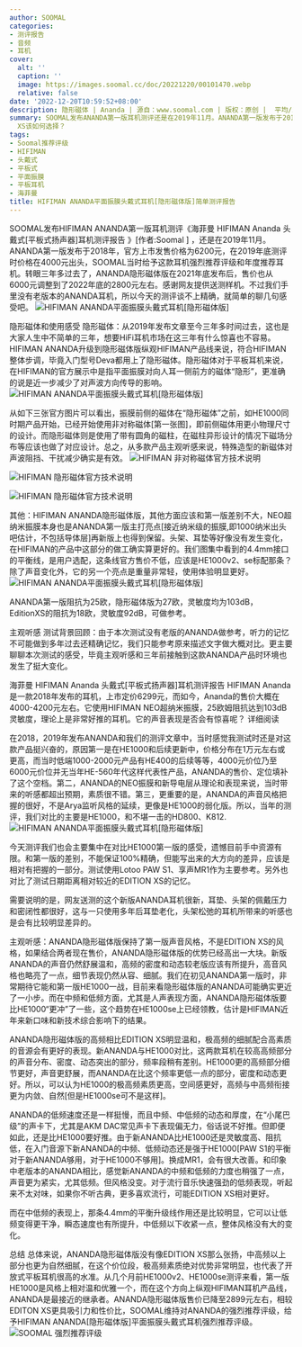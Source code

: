 ```yaml
---
author: SOOMAL
categories:
- 测评报告
- 音频
- 耳机
cover:
  alt: ''
  caption: ''
  image: https://images.soomal.cc/doc/20221220/00101470.webp
  relative: false
date: '2022-12-20T10:59:52+08:00'
description: 隐形磁体 | Ananda | 源自：www.soomal.com | 版权：原创 |  平均/总评分：09.91/109
summary: SOOMAL发布ANANDA第一版耳机测评还是在2019年11月。ANANDA第一版发布于2018年，上市价格为6200元，2019年底测评时售价4000元左右，SOOMAL当时给予这款耳机强烈推荐评级和年度推荐耳机。ANANDA隐形磁体版在2021年底发布，2022年底的2800元左右。隐形磁体带来怎样变化，和价格接近的EDITION
  XS该如何选择？
tags:
- Soomal推荐评级
- HIFIMAN
- 头戴式
- 平板式
- 平面振膜
- 平板耳机
- 海菲曼
title: HIFIMAN ANANDA平面振膜头戴式耳机[隐形磁体版]简单测评报告
---
```


SOOMAL发布HIFIMAN ANANDA第一版耳机测评《海菲曼 HIFIMAN Ananda 头戴式[平板式扬声器]耳机测评报告 》[作者:Soomal ]
，还是在2019年11月。ANANDA第一版发布于2018年，官方上市发售价格为6200元，在2019年底测评时价格在4000元出头，SOOMAL当时给予这款耳机强烈推荐评级和年度推荐耳机。转眼三年多过去了，ANANDA隐形磁体版在2021年底发布后，售价也从6000元调整到了2022年底的2800元左右。感谢网友提供送测样机。不过我们手里没有老版本的ANANDA耳机，所以今天的测评谈不上精确，就简单的聊几句感受吧。
![HIFIMAN ANANDA平面振膜头戴式耳机[隐形磁体版]](https://images.soomal.cc/doc/20221215/00101410.webp)




隐形磁体和使用感受
隐形磁体：从2019年发布文章至今三年多时间过去，这也是大家人生中不简单的三年，想要HiFi耳机市场在这三年有什么惊喜也不容易。HIFIMAN ANANDA升级到隐形磁体版纵观HIFIMAN产品线来说，符合HIFIMAN整体步调，毕竟入门型号Deva都用上了隐形磁体。隐形磁体对于平板耳机来说，在HIFIMAN的官方展示中是指平面振膜对向人耳一侧前方的磁体“隐形”，更准确的说是近一步减少了对声波方向传导的影响。
![HIFIMAN ANANDA平面振膜头戴式耳机[隐形磁体版]](https://images.soomal.cc/doc/20221215/00101413.webp)




从如下三张官方图片可以看出，振膜前侧的磁体在“隐形磁体”之前，如HE1000同时期产品开始，已经开始使用非对称磁体[第一张图]，即前侧磁体用更小物理尺寸的设计。而隐形磁体则是使用了带有圆角的磁柱，在磁柱异形设计的情况下磁场分布等应该也做了对应设计。总之，从多款产品主观听感来说，特殊造型的新磁体对声波阻挡、干扰减少确实是有效。
![HIFIMAN 非对称磁体官方技术说明](https://images.soomal.cc/doc/20211113/00096529_01.webp)




![HIFIMAN 隐形磁体官方技术说明](https://images.soomal.cc/doc/20211113/00096530_01.webp)




![HIFIMAN 隐形磁体官方技术说明](https://images.soomal.cc/doc/20221218/00101452_01.webp)




其他：HIFIMAN ANANDA隐形磁体版，其他方面应该和第一版差别不大，NEO超纳米振膜本身也是ANANDA第一版主打亮点[接近纳米级的振膜,即1000纳米出头吧估计，不包括导体层]再新版上也得到保留。头架、耳垫等好像没有发生变化，在HIFIMAN的产品中这部分的做工确实算更好的。我们图集中看到的4.4mm接口的平衡线，是用户选配，这条线官方售价不低，应该是HE1000v2、se标配那条？除了声音变化外，它的另一个亮点是重量非常轻，使用体验明显更好。
![HIFIMAN ANANDA平面振膜头戴式耳机[隐形磁体版]](https://images.soomal.cc/doc/20221215/00101422.webp)




ANANDA第一版阻抗为25欧，隐形磁体版为27欧，灵敏度均为103dB，EditionXS的阻抗为18欧，灵敏度92dB，可做参考。

主观听感
测试背景回顾：由于本次测试没有老版的ANANDA做参考，听力的记忆不可能做到多年过去还精确记忆，我们只能参考原来描述文字做大概对比。更主要聊聊本次测试的感受，毕竟主观听感和三年前接触到这款ANANDA产品时环境也发生了挺大变化。



海菲曼 HIFIMAN Ananda 头戴式[平板式扬声器]耳机测评报告 
HIFIMAN Ananda是一款2018年发布的耳机，上市定价6299元，而如今，Ananda的售价大概在4000-4200元左右。它使用HIFIMAN NEO超纳米振膜，25欧姆阻抗达到103dB灵敏度，理论上是非常好推的耳机。它的声音表现是否会有惊喜呢？
详细阅读

在2018，2019年发布ANANDA和我们的测评文章中，当时感觉我测试时还是对这款产品挺兴奋的，原因第一是在HE1000和后续更新中，价格分布在1万元左右或更高，而当时低端1000-2000元产品有HE400的后续等等，4000元价位乃至6000元价位并无当年HE-560年代这样代表性产品，ANANDA的售价、定位填补了这个空档。第二，ANANDA的NEO振膜和新导电层从理论和表现来说，当时带来的听感都超出预期，素质很不错。第三，更重要的是，ANANDA的声音风格把握的很好，不是Arya监听风格的延续，更像是HE1000的弱化版。所以，当年的测评，我们对比的主要是HE1000，和不堪一击的HD800、K812.
![HIFIMAN ANANDA平面振膜头戴式耳机[隐形磁体版]](https://images.soomal.cc/doc/20221215/00101418.webp)




今天测评我们也会主要集中在对比HE1000第一版的感受，遗憾目前手中资源有限。和第一版的差别，不能保证100%精确，但能写出来的大方向的差异，应该是相对有把握的一部分。测试使用Lotoo PAW S1、享声MR1作为主要参考。另外也对比了测试日期距离相对较近的EDITION XS的记忆。

需要说明的是，网友送测的这个新版ANANDA耳机很新，耳垫、头架的佩戴压力和密闭性都很好，这与一只使用多年后耳垫老化，头架松弛的耳机所带来的听感也是会有比较明显差异的。

主观听感：ANANDA隐形磁体版保持了第一版声音风格，不是EDITION XS的风格，如果结合两者现在售价，ANANDA隐形磁体版的优势已经高出一大块。新版ANANDA的声音仍然舒展温和，高频的密度和动态较老版应该有所提升，高音风格也略亮了一点，细节表现仍然从容、细腻。我们在初见ANANDA第一版时，非常期待它能和第一版HE1000一战，目前来看隐形磁体版的ANANDA可能确实更近了一小步。而在中频和低频方面，尤其是人声表现方面，ANANDA隐形磁体版要比HE1000“更冲”了一些，这个趋势在HE1000se上已经领教，估计是HIFIMAN近年来新口味和新技术综合影响下的结果。

ANANDA隐形磁体版的高频相比EDITION XS明显温和，极高频的细腻配合高素质的音源会有更好的表现。新ANANDA与HE1000对比，这两款耳机在较高高频部分的声音分布、密度、动态突出的部分，频率段稍有差别。HE1000更的高频部分细节更好，声音更舒展，而ANANDA在比这个频率更低一点的部分，密度和动态更好。所以，可以认为HE1000的极高频素质更高，空间感更好，高频与中高频衔接更为内敛、自然[但是HE1000se可不是这样]。

ANANDA的低频速度还是一样挺慢，而且中频、中低频的动态和厚度，在“小尾巴级”的声卡下，尤其是AKM DAC常见声卡下表现偏无力，俗话说不好推。但即便如此，还是比HE1000要好推。由于新ANANDA比HE1000还是灵敏度高、阻抗低，在入门音源下新ANANDA的中频、低频动态还是强于HE1000[PAW S1的平衡对于新ANANDA够用，对于HE1000不够用]。换成MR1，会有很大改善。和印象中老版本的ANANDA相比，感觉新ANANDA的中频和低频的力度也稍强了一点，声音更为紧实，尤其低频。但风格没变。对于流行音乐快速强劲的低频表现，听起来不太对味，如果你不听古典，更多喜欢流行，可能EDITION XS相对更好。

而在中低频的表现上，那条4.4mm的平衡升级线作用还是比较明显，它可以让低频变得更干净，瞬态速度也有所提升，中低频以下收紧一点，整体风格没有大的变化。

总结
总体来说，ANANDA隐形磁体版没有像EDITION XS那么张扬，中高频以上部分也更为自然细腻，在这个价位段，极高频素质绝对优势非常明显，也代表了开放式平板耳机很高的水准。从几个月前HE1000v2、HE1000se测评来看，第一版HE1000是风格上相对温和优雅一个，而在这个方向上纵观HIFIMAN耳机产品线，ANANDA是最接近的继承者。ANANDA隐形磁体版售价已降至2899元左右，相较EDITON XS更具吸引力和性价比，SOOMAL维持对ANANDA的强烈推荐评级，给予HIFIMAN ANANDA[隐形磁体版]平面振膜头戴式耳机强烈推荐评级。
![SOOMAL 强烈推荐评级](https://images.soomal.cc/doc/20210514/00094239.webp)